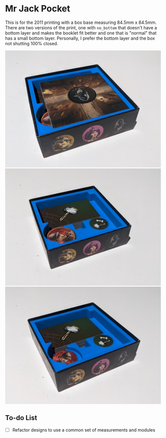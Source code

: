 # Mr Jack Pocket

This is for the 2011 printing with a box base measuring 84.5mm x 84.5mm.  There are two versions of the print, one with `no_bottom` that doesn't have a bottom layer and makes the booklet fit better and one that is "normal" that has a small bottom layer.  Personally, I prefer the bottom layer and the box not shutting 100% closed.

![Box with insert](https://raw.githubusercontent.com/pcon/game_organizer/master/mr_jack_pocket/assets/box_inside_0.jpg)
![Box with insert](https://raw.githubusercontent.com/pcon/game_organizer/master/mr_jack_pocket/assets/box_inside_1.jpg)
![Box with insert](https://raw.githubusercontent.com/pcon/game_organizer/master/mr_jack_pocket/assets/box_inside_2.jpg)

## To-do List

- [ ] Refactor designs to use a common set of measurements and modules